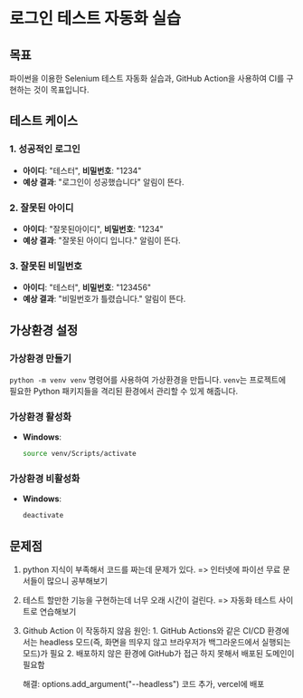 # 로그인 테스트 자동화 실습

## 목표

파이썬을 이용한 Selenium 테스트 자동화 실습과, GitHub Action을 사용하여 CI를 구현하는 것이 목표입니다.

## 테스트 케이스

### 1. 성공적인 로그인

- **아이디**: "테스터", **비밀번호**: "1234"
- **예상 결과**: "로그인이 성공했습니다" 알림이 뜬다.

### 2. 잘못된 아이디

- **아이디**: "잘못된아이디", **비밀번호**: "1234"
- **예상 결과**: "잘못된 아이디 입니다." 알림이 뜬다.

### 3. 잘못된 비밀번호

- **아이디**: "테스터", **비밀번호**: "123456"
- **예상 결과**: "비밀번호가 틀렸습니다." 알림이 뜬다.

## 가상환경 설정

### 가상환경 만들기

`python -m venv venv` 명령어를 사용하여 가상환경을 만듭니다. `venv`는 프로젝트에 필요한 Python 패키지들을 격리된 환경에서 관리할 수 있게 해줍니다.

### 가상환경 활성화

- **Windows**:
  ```bash
  source venv/Scripts/activate
  ```

### 가상환경 비활성화

- **Windows**:
  ```bash
  deactivate
  ```

## 문제점

1. python 지식이 부족해서 코드를 짜는데 문제가 있다.
   => 인터넷에 파이선 무료 문서들이 많으니 공부해보기
2. 테스트 할만한 기능을 구현하는데 너무 오래 시간이 걸린다.
   => 자동화 테스트 사이트로 연습해보기
3. Github Action 이 작동하지 않음
   원인: 1. GitHub Actions와 같은 CI/CD 환경에서는 headless 모드(즉, 화면을 띄우지 않고 브라우저가 백그라운드에서 실행되는 모드)가 필요 2. 배포하지 않은 환경에 GitHub가 접근 하지 못해서 배포된 도메인이 필요함

   해결: options.add_argument("--headless") 코드 추가, vercel에 배포
